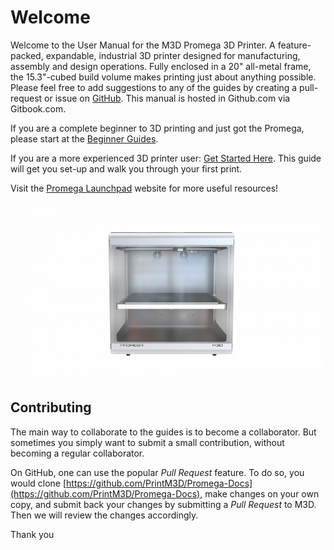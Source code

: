 # Welcome

Welcome to the User Manual for the M3D Promega 3D Printer. A feature-packed, expandable, industrial 3D printer designed for manufacturing, assembly and design operations. Fully enclosed in a 20" all-metal frame, the 15.3"-cubed build volume makes printing just about anything possible. Please feel free to add suggestions to any of the guides by creating a pull-request or issue on [GitHub](https://github.com/PrintM3D/Promega-Docs/issues). This manual is hosted in Github.com via Gitbook.com.

If you are a complete beginner to 3D printing and just got the Promega, please start at the [Beginner Guides](beginner-guides/).

If you are a more experienced 3D printer user: [Get Started Here](https://m3d.gitbook.io/promega-docs/getting-started). This guide will get you set-up and walk you through your first print.

Visit the [Promega Launchpad](https://store.printm3d.com/pages/promegalaunchpad) website for more useful resources!

![](.gitbook/assets/lrooedcrn9eyh2nb-image-1528219608498.png)

## Contributing

The main way to collaborate to the guides is to become a collaborator. But sometimes you simply want to submit a small contribution, without becoming a regular collaborator.

On GitHub, one can use the popular _Pull Request_ feature. To do so, you would clone [https://github.com/PrintM3D/Promega-Docs](https://github.com/PrintM3D/Promega-Docs), make changes on your own copy, and submit back your changes by submitting a _Pull Request_ to M3D. Then we will review the changes accordingly.

Thank you

